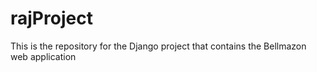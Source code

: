 # rajProject
This is the repository for the Django project that contains the Bellmazon web application
